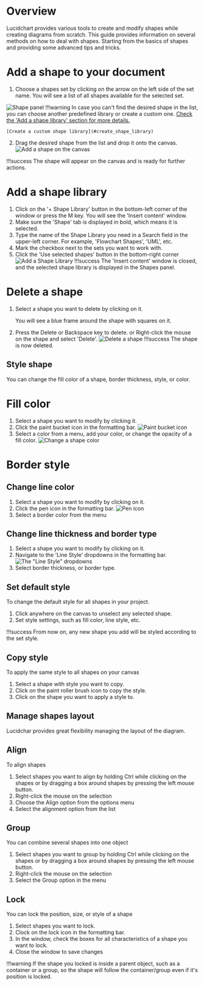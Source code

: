 # Overview
Lucidchart provides various tools to create and modify shapes
while creating diagrams from scratch. This guide provides
information on several methods on how to deal with shapes.
Starting from the basics of shapes and providing some advanced tips and tricks.

# Add a shape to your document
1. Choose a shapes set by clicking on the arrow on the left
side of the set name. 
You will see a list of all shapes available for the selected set.

![Shape panel](/images/shapes-panel.gif)
!!!warning
    In case you can't find the desired shape in the list, you can choose another 
    predefined library or create a custom one.
    [Check the 'Add a shape library' section for more details.](#add_shape)

    [Create a custom shape library](#create_shape_library)

2. Drag the desired shape from the list and drop it onto the canvas.
![Add a shape on the canvas](/images/add-shape-on-canvas.gif)

!!!success 
    The shape will appear on the canvas and is ready for further actions.

# <a id = "add_shape"> Add a shape library </a>
1. Click on the '+ Shape Library' button in the bottom-left corner
of the window or press the M key.
You will see the 'Insert content' window. 
2. Make sure the 'Shape' tab is displayed in bold, which means it is selected.
3. Type the name of the Shape Library you need in a Search field in the upper-left 
corner. For example, 'Flowchart Shapes', 'UML', etc.
4. Mark the checkbox next to the sets you want to work with.
5. Click the 'Use selected shapes' button in the bottom-right corner
![Add a Shape Library](/images/add-shape-library.gif) 
!!!success
    The 'Insert content' window is closed, and the selected shape library is 
    displayed in the Shapes panel.


# Delete a shape
1. Select a shape you want to delete by clicking on it.

    You will see a blue frame around the shape with squares on it.  

2. Press the Delete or Backspace key to delete.
   or
   Right-click the mouse on the shape and select 'Delete'.
![Delete a shape](/images/delete-shape.gif)
!!!success
    The shape is now deleted.

## Style shape
You can change the fill color of a shape, border thickness, style, or color.
# Fill color
1. Select a shape you want to modify by clicking it.
2. Click the paint bucket icon in the formatting bar.
![Paint bucket icon](/images/paint-bucket.png)
3. Select a color from a menu, add your color, or change the opacity of a fill color.
![Change a shape color](/images/change-shape-color.gif)

# Border style
## Change line color
1. Select a shape you want to modify by clicking on it.
2. Click the pen icon in the formatting bar.
![Pen icon](/images/pen-icon.png)
3. Select a border color from the menu
## Change line thickness and border type
1. Select a shape you want to modify by clicking on it.
2. Navigate to the 'Line Style' dropdowns in the formatting bar.
![The "Line Style" dropdowns](/images/line-style-dropwons.png)
3. Select border thickness, or border type.

## Set default style
To change the default style for all shapes in your project.

1. Click anywhere on the canvas to unselect any selected shape.
2. Set style settings, such as fill color, line style, etc.

!!!success 
    From now on, any new shape you add will be styled according to the set style.

## Copy style
To apply the same style to all shapes on your canvas
1. Select a shape with style you want to copy.
2. Click on the paint roller brush icon to copy the style.
3. Click on the shape you want to apply a style to.


## Manage shapes layout
Lucidchar provides great flexibility managing the layout  of the diagram.
## Align
To align shapes
1. Select shapes you want to align by holding Ctrl while clicking on the shapes
or by dragging a box around shapes by pressing the left mouse button.
2. Right-click the mouse on the selection
3. Choose the Align option from the options menu
4. Select the alignment option from the list

## Group
You can combine several shapes into one object
1. Select shapes you want to group by holding Ctrl while clicking on the shapes
or by dragging a box around shapes by pressing the left mouse button.
2. Right-click the mouse on the selection
3. Select the Group option in the menu

## Lock
You can lock the position, size, or style of a shape
1. Select shapes you want to lock.
2. Clock on the lock icon in the formatting bar.
3. In the window, check the boxes for all characteristics of a shape you want to lock.
4. Close the window to save changes

!!!warning 
    If the shape you locked is inside a parent object, such as a container or a group,
    so the shape will follow the container/group even if it's position is locked.
